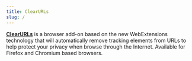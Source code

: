 ```yaml
---
title: ClearURLs
slug: /
---
```


[**ClearURLs**](https://gitlab.com/KevinRoebert/ClearUrls) is a browser add-on based on the new WebExtensions technology that will automatically remove tracking elements from URLs to help protect your privacy when browse through the Internet. Available for Firefox and Chromium based browsers.
